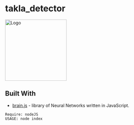# takla_detector
<img src="https://cdn.rawgit.com/harthur-org/brain.js/ff595242/logo.svg" alt="Logo" width=200px/>

## Built With

* [brain.js](https://github.com/BrainJS/brain.js) - library of Neural Networks written in JavaScript.

````
Require: nodeJS
USAGE: node index
````

